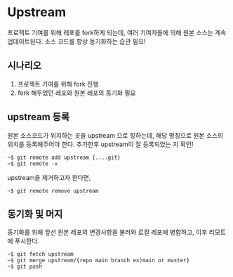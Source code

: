 # Upstream

프로젝트 기여를 위해 레포를 fork하게 되는데, 여러 기여자들에 의해 원본 소스는 계속 업데이트된다.
소스 코드를 항상 동기화하는 습관 필요!

## 시나리오

1. 프로젝트 기여를 위해 fork 진행
2. fork 해두었던 레포와 원본 레포의 동기화 필요

## upstream 등록

원본 소스코드가 위치하는 곳을 upstream 으로 칭하는데, 해당 명칭으로 원본 소스의 위치를 등록해주어야 한다.
추가한후 upstream이 잘 등록되었는 지 확인!

```shell
~$ git remote add upstream {....git}
~$ git remote -v
```

upstream을 제거하고자 한다면,

```shell
~$ git remote remove upstream
```

## 동기화 및 머지

동기화를 위해 앞선 원본 레포의 변경사항을 불러와 로컬 레포에 병합하고, 이후 리모트에 푸시한다.

```shell
~$ git fetch upstream
~$ git merge upstream/{repo main branch ex)main or master}
~$ git push
```



